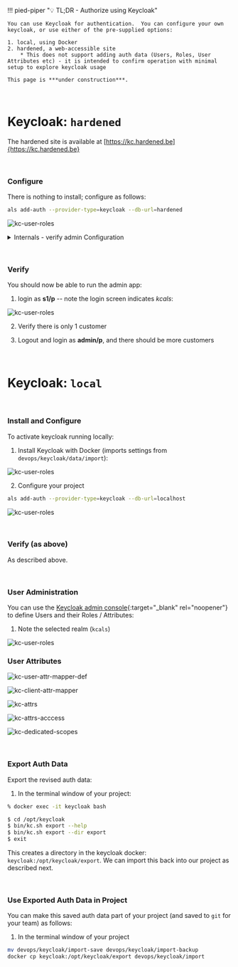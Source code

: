 !!! pied-piper ":bulb: TL;DR - Authorize using Keycloak"

    You can use Keycloak for authentication.  You can configure your own keycloak, or use either of the pre-supplied options:

    1. local, using Docker
    2. hardened, a web-accessible site
        * This does not support adding auth data (Users, Roles, User Attributes etc) - it is intended to confirm operation with minimal setup to explore keycloak usage

    This page is ***under construction***.  

&nbsp;

# Keycloak: `hardened`

The hardened site is available at [https://kc.hardened.be]{https://kc.hardened.be}

&nbsp;

### Configure

There is nothing to install; configure as follows:

```bash title='Configure Keycloak - hardened'
als add-auth --provider-type=keycloak --db-url=hardened
```

![kc-user-roles](images/keycloak/kc-config-hardened.png)

<details markdown>

<summary>Internals - verify admin Configuration </summary>

The config settings for the admin app are set in `ui/admin/admin_loader.py`.  This reduces the number of settings to change when altering your configuration.  You can verify them as shown below:

![kc-user-roles](images/keycloak/admin-config.png)

</details>

&nbsp;

### Verify

You should now be able to run the admin app:

1. login as **s1/p** -- note the login screen indicates *kcals*:

![kc-user-roles](images/keycloak/kc-login-local.png)

2. Verify there is only 1 customer

3. Logout and login as **admin/p**, and there should be more customers

&nbsp;

# Keycloak: `local`

&nbsp;

### Install and Configure

To activate keycloak running locally:

1. Install Keycloak with Docker (imports settings from `devops/keycloak/data/import`):

![kc-user-roles](images/keycloak/kc-config-local-install-kc.png)

2. Configure your project

```bash title='Configure Keycloak - local'
als add-auth --provider-type=keycloak --db-url=localhost
```

![kc-user-roles](images/keycloak/kc-config-local.png)

&nbsp;

### Verify (as above)

As described above.

&nbsp;

### User Administration

You can use the [Keycloak admin console](http://localhost:8080/){:target="_blank" rel="noopener"} to define Users and their Roles / Attributes:

1. Note the selected realm (`kcals`)

![kc-user-roles](images/keycloak/kc-users.png)

### User Attributes

![kc-user-attr-mapper-def](images/keycloak/kc-client-attr-mapper-def.png)

![kc-client-attr-mapper](images/keycloak/kc-client-attr-mapper.png)

![kc-attrs](images/keycloak/kc-attrs.png)

![kc-attrs-acccess](images/keycloak/kc-attrs-access.png)

![kc-dedicated-scopes](images/keycloak/clients-dedicated-scopes.png)

&nbsp;

### Export Auth Data

Export the revised auth data:

1. In the terminal window of your project:

```bash title='Export the revised auth data'
% docker exec -it keycloak bash

$ cd /opt/keycloak
$ bin/kc.sh export --help
$ bin/kc.sh export --dir export
$ exit
```

This creates a directory in the keycloak docker: `keycloak:/opt/keycloak/export`.  We can import this back into our project as described next.

&nbsp;

### Use Exported Auth Data in Project

You can make this saved auth data part of your project (and saved to `git` for your team) as follows:

1. In the terminal window of your project

```bash title='Use Exported Auth Data in Project'
mv devops/keycloak/import-save devops/keycloak/import-backup
docker cp keycloak:/opt/keycloak/export devops/keycloak/import
```
